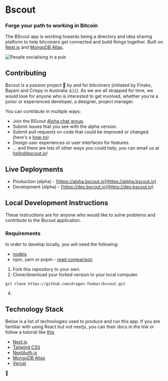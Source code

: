 # ₿scout
### Forge your path to working in Bitcoin

The BScout app is working towards being a directory and idea sharing platform to help bitcoiners get connected and build things together. Built on [Next.js](https://nextjs.org/) and [MongoDB Atlas](https://www.mongodb.com/atlas/database).

![People socialising in a pub](https://www.bscout.io/content/images/size/w960/2024/01/568791_Vibrant-painting-of-young-and-middle-aged-men-and-_xl-1024-v1-0.png)

## Contributing
₿scout is a passion project 🧡 by and for bitcoiners (initiated by Finsko, Bayani and Crispy in Australia 🇦🇺). As we are all strapped for time, we would love for anyone who is interested to get involved, whether you're a junior or experienced developer, a designer, project manager.

You can contribute in multiple ways:
- Join the BScout [Alpha chat group](https://t.me/BSCOUTio).
- Submit issues that you see with the alpha version.
- Submit pull requests on code that could be improved or changed. (here's a [how-to](https://www.youtube.com/watch?v=z8CYDyFqzp0))
- Design user experiences or user interfaces for features.
- ... and there are lots of other ways you could help, you can email us at [hello@bscout.io](mailto:hello@bsout.io)!

## Live Deployments
- Production (alpha) - [https://alpha.bscout.io](https://alpha.bscout.io)
- Development (alpha) - [https://dev.bscout.io](https://dev.bscout.io)

## Local Development Instructions
These instructions are for anyone who would like to solve problems and contribute to the Bscout application.

### Requirements
In order to develop locally, you will need the following:
- [nodejs](https://nodejs.org/en/download)
- npm, yarn or pnpm - [read comparison](https://blog.logrocket.com/javascript-package-managers-compared/)

1. Fork this repository to your own.
2. Clone/download your forked version to your local computer.

```
git clone https://github.com/dragon-foobar/bscout.git
```

4. 

## Technology Stack
Below is a list of technologies used to produce and run this app. If you are familiar with using React but not nextjs, you can their docs in the link or follow a tutorial like [this](https://www.youtube.com/watch?v=9P8mASSREYM&list=PLC3y8-rFHvwgC9mj0qv972IO5DmD-H0ZH)

- [Next.js](https://nextjs.org/)
- [Tailwind CSS](https://tailwindcss.com/)
- [NextAuth.js](https://next-auth.js.org/)
- [MongoDB Atlas](https://www.mongodb.com/atlas/database)
- [Vercel](https://vercel.com/)

🤟

